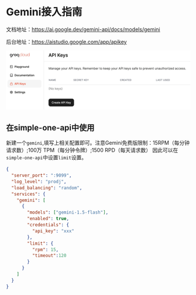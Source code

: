 # Gemini接入指南

文档地址：https://ai.google.dev/gemini-api/docs/models/gemini

后台地址：https://aistudio.google.com/app/apikey

![img.png](asset/groqimg.png)

## 在simple-one-api中使用

新建一个`gemini`,填写上相关配置即可。注意Gemini免费版限制：15RPM（每分钟请求数）;100万 TPM（每分钟令牌）;1500 RPD（每天请求数）
因此可以在`simple-one-api`中设置`limit`设置。

```json
{
  "server_port": ":9099",
  "log_level": "prodj",
  "load_balancing": "random",
  "services": {
    "gemini": [
      {
        "models": ["gemini-1.5-flash"],
        "enabled": true,
        "credentials": {
          "api_key": "xxx"
        },
        "limit": {
          "rpm": 15,
          "timeout":120
        }
      }
    ]
  }
}

```
